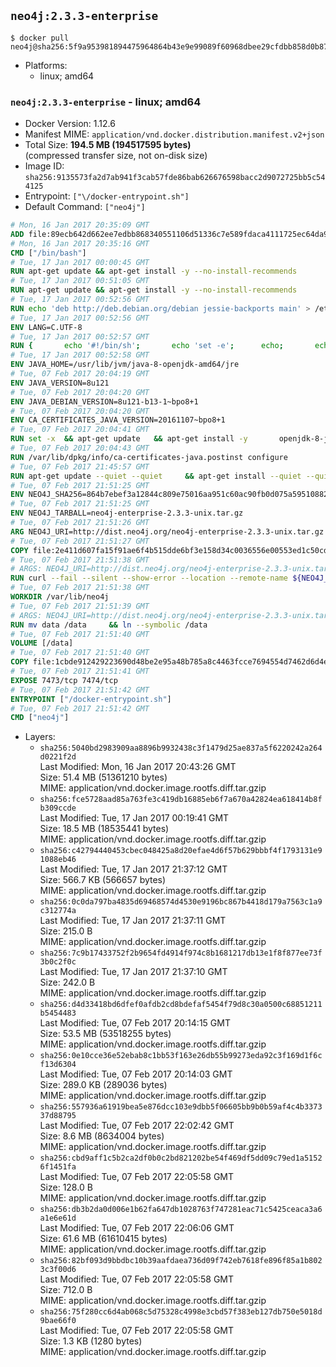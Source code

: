 ## `neo4j:2.3.3-enterprise`

```console
$ docker pull neo4j@sha256:5f9a953981894475964864b43e9e99089f60968dbee29cfdbb858d0b872f6ee0
```

-	Platforms:
	-	linux; amd64

### `neo4j:2.3.3-enterprise` - linux; amd64

-	Docker Version: 1.12.6
-	Manifest MIME: `application/vnd.docker.distribution.manifest.v2+json`
-	Total Size: **194.5 MB (194517595 bytes)**  
	(compressed transfer size, not on-disk size)
-	Image ID: `sha256:9135573fa2d7ab941f3cab57fde86bab626676598bacc2d9072725bb5c544125`
-	Entrypoint: `["\/docker-entrypoint.sh"]`
-	Default Command: `["neo4j"]`

```dockerfile
# Mon, 16 Jan 2017 20:35:09 GMT
ADD file:89ecb642d662ee7edbb868340551106d51336c7e589fdaca4111725ec64da957 in / 
# Mon, 16 Jan 2017 20:35:16 GMT
CMD ["/bin/bash"]
# Tue, 17 Jan 2017 00:00:45 GMT
RUN apt-get update && apt-get install -y --no-install-recommends 		ca-certificates 		curl 		wget 	&& rm -rf /var/lib/apt/lists/*
# Tue, 17 Jan 2017 00:51:05 GMT
RUN apt-get update && apt-get install -y --no-install-recommends 		bzip2 		unzip 		xz-utils 	&& rm -rf /var/lib/apt/lists/*
# Tue, 17 Jan 2017 00:52:56 GMT
RUN echo 'deb http://deb.debian.org/debian jessie-backports main' > /etc/apt/sources.list.d/jessie-backports.list
# Tue, 17 Jan 2017 00:52:56 GMT
ENV LANG=C.UTF-8
# Tue, 17 Jan 2017 00:52:57 GMT
RUN { 		echo '#!/bin/sh'; 		echo 'set -e'; 		echo; 		echo 'dirname "$(dirname "$(readlink -f "$(which javac || which java)")")"'; 	} > /usr/local/bin/docker-java-home 	&& chmod +x /usr/local/bin/docker-java-home
# Tue, 17 Jan 2017 00:52:58 GMT
ENV JAVA_HOME=/usr/lib/jvm/java-8-openjdk-amd64/jre
# Tue, 07 Feb 2017 20:04:19 GMT
ENV JAVA_VERSION=8u121
# Tue, 07 Feb 2017 20:04:20 GMT
ENV JAVA_DEBIAN_VERSION=8u121-b13-1~bpo8+1
# Tue, 07 Feb 2017 20:04:20 GMT
ENV CA_CERTIFICATES_JAVA_VERSION=20161107~bpo8+1
# Tue, 07 Feb 2017 20:04:41 GMT
RUN set -x 	&& apt-get update 	&& apt-get install -y 		openjdk-8-jre-headless="$JAVA_DEBIAN_VERSION" 		ca-certificates-java="$CA_CERTIFICATES_JAVA_VERSION" 	&& rm -rf /var/lib/apt/lists/* 	&& [ "$JAVA_HOME" = "$(docker-java-home)" ]
# Tue, 07 Feb 2017 20:04:43 GMT
RUN /var/lib/dpkg/info/ca-certificates-java.postinst configure
# Tue, 07 Feb 2017 21:45:57 GMT
RUN apt-get update --quiet --quiet     && apt-get install --quiet --quiet --no-install-recommends lsof     && rm -rf /var/lib/apt/lists/*
# Tue, 07 Feb 2017 21:51:25 GMT
ENV NEO4J_SHA256=864b7ebef3a12844c809e75016aa951c60ac90fb0d075a595108824859ce7875
# Tue, 07 Feb 2017 21:51:25 GMT
ENV NEO4J_TARBALL=neo4j-enterprise-2.3.3-unix.tar.gz
# Tue, 07 Feb 2017 21:51:26 GMT
ARG NEO4J_URI=http://dist.neo4j.org/neo4j-enterprise-2.3.3-unix.tar.gz
# Tue, 07 Feb 2017 21:51:27 GMT
COPY file:2e411d607fa15f91ae6f4b515dde6bf3e158d34c0036556e00553ed1c50cd63d in /tmp/ 
# Tue, 07 Feb 2017 21:51:38 GMT
# ARGS: NEO4J_URI=http://dist.neo4j.org/neo4j-enterprise-2.3.3-unix.tar.gz
RUN curl --fail --silent --show-error --location --remote-name ${NEO4J_URI}     && echo "${NEO4J_SHA256} ${NEO4J_TARBALL}" | sha256sum --check --quiet -     && tar --extract --file ${NEO4J_TARBALL} --directory /var/lib     && mv /var/lib/neo4j-* /var/lib/neo4j     && rm ${NEO4J_TARBALL}
# Tue, 07 Feb 2017 21:51:38 GMT
WORKDIR /var/lib/neo4j
# Tue, 07 Feb 2017 21:51:39 GMT
# ARGS: NEO4J_URI=http://dist.neo4j.org/neo4j-enterprise-2.3.3-unix.tar.gz
RUN mv data /data     && ln --symbolic /data
# Tue, 07 Feb 2017 21:51:40 GMT
VOLUME [/data]
# Tue, 07 Feb 2017 21:51:40 GMT
COPY file:1cbde912429223690d48be2e95a48b785a8c4463fcce7694554d7462d6d4eaae in /docker-entrypoint.sh 
# Tue, 07 Feb 2017 21:51:41 GMT
EXPOSE 7473/tcp 7474/tcp
# Tue, 07 Feb 2017 21:51:42 GMT
ENTRYPOINT ["/docker-entrypoint.sh"]
# Tue, 07 Feb 2017 21:51:42 GMT
CMD ["neo4j"]
```

-	Layers:
	-	`sha256:5040bd2983909aa8896b9932438c3f1479d25ae837a5f6220242a264d0221f2d`  
		Last Modified: Mon, 16 Jan 2017 20:43:26 GMT  
		Size: 51.4 MB (51361210 bytes)  
		MIME: application/vnd.docker.image.rootfs.diff.tar.gzip
	-	`sha256:fce5728aad85a763fe3c419db16885eb6f7a670a42824ea618414b8fb309ccde`  
		Last Modified: Tue, 17 Jan 2017 00:19:41 GMT  
		Size: 18.5 MB (18535441 bytes)  
		MIME: application/vnd.docker.image.rootfs.diff.tar.gzip
	-	`sha256:c42794440453cbec048425a8d20efae4d6f57b629bbbf4f1793131e91088eb46`  
		Last Modified: Tue, 17 Jan 2017 21:37:12 GMT  
		Size: 566.7 KB (566657 bytes)  
		MIME: application/vnd.docker.image.rootfs.diff.tar.gzip
	-	`sha256:0c0da797ba4835d69468574d4530e9196bc867b4418d179a7563c1a9c312774a`  
		Last Modified: Tue, 17 Jan 2017 21:37:11 GMT  
		Size: 215.0 B  
		MIME: application/vnd.docker.image.rootfs.diff.tar.gzip
	-	`sha256:7c9b17433752f2b9654fd4914f974c8b1681217db13e1f8f877ee73f3b0c2f0c`  
		Last Modified: Tue, 17 Jan 2017 21:37:10 GMT  
		Size: 242.0 B  
		MIME: application/vnd.docker.image.rootfs.diff.tar.gzip
	-	`sha256:d4d33418bd6dfef0afdb2cd8bdefaf5454f79d8c30a0500c68851211b5454483`  
		Last Modified: Tue, 07 Feb 2017 20:14:15 GMT  
		Size: 53.5 MB (53518255 bytes)  
		MIME: application/vnd.docker.image.rootfs.diff.tar.gzip
	-	`sha256:0e10cce36e52ebab8c1bb53f163e26db55b99273eda92c3f169d1f6cf13d6304`  
		Last Modified: Tue, 07 Feb 2017 20:14:03 GMT  
		Size: 289.0 KB (289036 bytes)  
		MIME: application/vnd.docker.image.rootfs.diff.tar.gzip
	-	`sha256:557936a61919bea5e876dcc103e9dbb5f06605bb9b0b59af4c4b337337d88795`  
		Last Modified: Tue, 07 Feb 2017 22:02:42 GMT  
		Size: 8.6 MB (8634004 bytes)  
		MIME: application/vnd.docker.image.rootfs.diff.tar.gzip
	-	`sha256:cbd9aff1c5b2ca2df0b0c2bd821202be54f469df5dd09c79ed1a51526f1451fa`  
		Last Modified: Tue, 07 Feb 2017 22:05:58 GMT  
		Size: 128.0 B  
		MIME: application/vnd.docker.image.rootfs.diff.tar.gzip
	-	`sha256:db3b2da0d006e1b62fa647db1028763f747281eac71c5425ceaca3a6a1e6e61d`  
		Last Modified: Tue, 07 Feb 2017 22:06:06 GMT  
		Size: 61.6 MB (61610415 bytes)  
		MIME: application/vnd.docker.image.rootfs.diff.tar.gzip
	-	`sha256:82bf093d9bbdbc10b39aafdaea736d09f742eb7618fe896f85a1b8023c3f00d6`  
		Last Modified: Tue, 07 Feb 2017 22:05:58 GMT  
		Size: 712.0 B  
		MIME: application/vnd.docker.image.rootfs.diff.tar.gzip
	-	`sha256:75f280cc6d4ab068c5d75328c4998e3cbd57f383eb127db750e5018d9bae66f0`  
		Last Modified: Tue, 07 Feb 2017 22:05:58 GMT  
		Size: 1.3 KB (1280 bytes)  
		MIME: application/vnd.docker.image.rootfs.diff.tar.gzip
